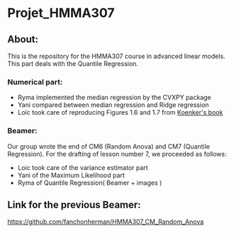 # Projet_HMMA307
## About:
This is the repository for the HMMA307 course in advanced linear models. This part deals with the Quantile Regression.

### Numerical part:

- Ryma implemented the median regression by the CVXPY package
- Yani compared between median regression and Ridge regression
- Loïc took care of reproducing Figures 1.6 and 1.7 from [Koenker's book](https://mail.umontpellier.fr/service/home/~/?auth=co&loc=fr&id=16090&part=2)

### Beamer: 

Our group wrote the end of CM6 (Random Anova) and CM7 (Quantile Regression).
For the drafting of lesson number 7, we proceeded as follows:
- Loic took care of the variance estimator part
- Yani of the Maximum Likelihood part
- Ryma of Quantile Regression( Beamer + images )

## Link for the previous Beamer:

https://github.com/fanchonherman/HMMA307_CM_Random_Anova
